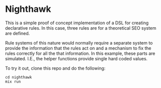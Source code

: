 # Nighthawk

This is a simple proof of concept implementation of a DSL for creating declarative rules. In this case, three rules are for a theoretical SEO system are defined.

Rule systems of this nature would normally require a separate system to provide the information that the rules act on and a mechanism to fix the rules correctly for all the that information. In this example, these parts are simulated. I.E., the helper functions provide single hard coded values.

To try it out, clone this repo and do the following:

```
cd nighthawk
mix run
```

